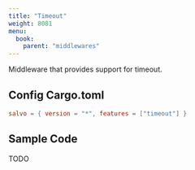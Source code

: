 ```yaml
---
title: "Timeout"
weight: 8081
menu:
  book:
    parent: "middlewares"
---
```


Middleware that provides support for timeout.

## Config Cargo.toml

```toml
salvo = { version = "*", features = ["timeout"] }
```

## Sample Code
TODO